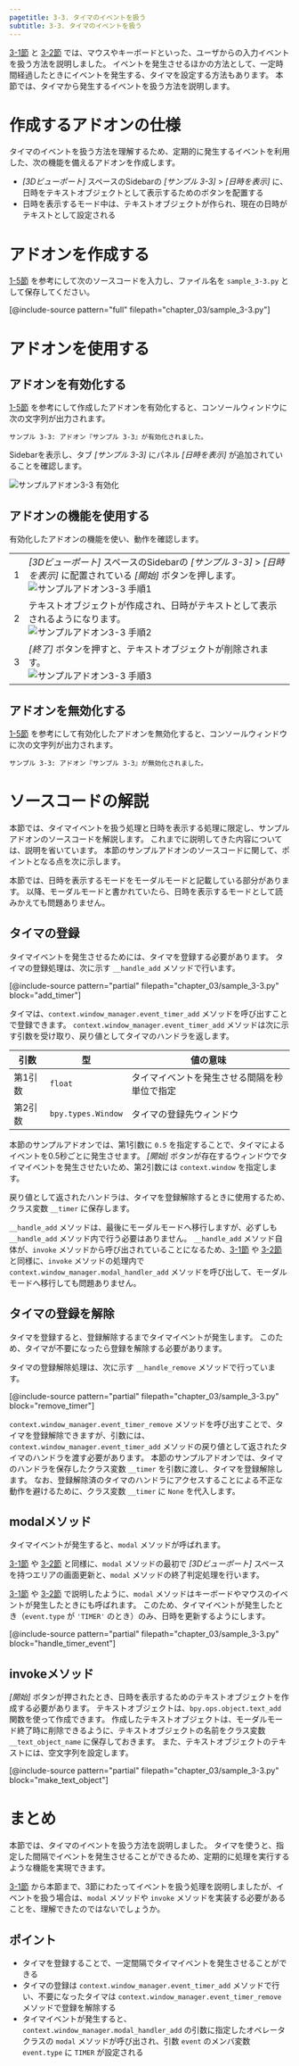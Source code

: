 ```yaml
---
pagetitle: 3-3. タイマのイベントを扱う
subtitle: 3-3. タイマのイベントを扱う
---
```


[3-1節](01_Handle_Mouse_Event.html) と [3-2節](02_Handle_Keyboard_Event.html) では、マウスやキーボードといった、ユーザからの入力イベントを扱う方法を説明しました。
イベントを発生させるほかの方法として、一定時間経過したときにイベントを発生する、タイマを設定する方法もあります。
本節では、タイマから発生するイベントを扱う方法を説明します。


# 作成するアドオンの仕様

タイマのイベントを扱う方法を理解するため、定期的に発生するイベントを利用した、次の機能を備えるアドオンを作成します。

* *[3Dビューポート]* スペースのSidebarの *[サンプル 3-3]* > *[日時を表示]* に、日時をテキストオブジェクトとして表示するためのボタンを配置する
* 日時を表示するモード中は、テキストオブジェクトが作られ、現在の日時がテキストとして設定される


# アドオンを作成する

[1-5節](../chapter_01/05_Install_Own_Add-on.html) を参考にして次のソースコードを入力し、ファイル名を `sample_3-3.py` として保存してください。

[@include-source pattern="full" filepath="chapter_03/sample_3-3.py"]


# アドオンを使用する


## アドオンを有効化する

[1-5節](../chapter_01/05_Install_Own_Add-on.html) を参考にして作成したアドオンを有効化すると、コンソールウィンドウに次の文字列が出力されます。

```
サンプル 3-3: アドオン『サンプル 3-3』が有効化されました。
```

Sidebarを表示し、タブ *[サンプル 3-3]* にパネル *[日時を表示]* が追加されていることを確認します。

![](../../images/chapter_03/03_Handle_Timer_Event/enable_add-on.png "サンプルアドオン3-3 有効化")


## アドオンの機能を使用する

有効化したアドオンの機能を使い、動作を確認します。


<div class="work"></div>

|||
|---|---|
|1|*[3Dビューポート]* スペースのSidebarの *[サンプル 3-3]* > *[日時を表示]* に配置されている *[開始]* ボタンを押します。<br>![](../../images/chapter_03/03_Handle_Timer_Event/use_add-on_1.png "サンプルアドオン3-3 手順1")|
|2|テキストオブジェクトが作成され、日時がテキストとして表示されるようになります。<br>![](../../images/chapter_03/03_Handle_Timer_Event/use_add-on_2.png "サンプルアドオン3-3 手順2")|
|3|*[終了]* ボタンを押すと、テキストオブジェクトが削除されます。<br>![](../../images/chapter_03/03_Handle_Timer_Event/use_add-on_3.png "サンプルアドオン3-3 手順3")|


## アドオンを無効化する

[1-5節](../chapter_01/05_Install_Own_Add-on.html) を参考にして有効化したアドオンを無効化すると、コンソールウィンドウに次の文字列が出力されます。

```
サンプル 3-3: アドオン『サンプル 3-3』が無効化されました。
```


# ソースコードの解説

本節では、タイマイベントを扱う処理と日時を表示する処理に限定し、サンプルアドオンのソースコードを解説します。
これまでに説明してきた内容については、説明を省いています。
本節のサンプルアドオンのソースコードに関して、ポイントとなる点を次に示します。

本節では、日時を表示するモードをモーダルモードと記載している部分があります。
以降、モーダルモードと書かれていたら、日時を表示するモードとして読みかえても問題ありません。


## タイマの登録

タイマイベントを発生させるためには、タイマを登録する必要があります。
タイマの登録処理は、次に示す `__handle_add` メソッドで行います。

[@include-source pattern="partial" filepath="chapter_03/sample_3-3.py" block="add_timer"]


タイマは、`context.window_manager.event_timer_add` メソッドを呼び出すことで登録できます。
`context.window_manager.event_timer_add` メソッドは次に示す引数を受け取り、戻り値としてタイマのハンドラを返します。

|引数|型|値の意味|
|---|---|---|
|第1引数|`float`|タイマイベントを発生させる間隔を秒単位で指定|
|第2引数|`bpy.types.Window`|タイマの登録先ウィンドウ|

本節のサンプルアドオンでは、第1引数に `0.5` を指定することで、タイマによるイベントを0.5秒ごとに発生させます。
*[開始]* ボタンが存在するウィンドウでタイマイベントを発生させたいため、第2引数には `context.window` を指定します。

戻り値として返されたハンドラは、タイマを登録解除するときに使用するため、クラス変数 `__timer` に保存します。

`__handle_add` メソッドは、最後にモーダルモードへ移行しますが、必ずしも `__handle_add` メソッド内で行う必要はありません。
`__handle_add` メソッド自体が、`invoke` メソッドから呼び出されていることになるため、[3-1節](01_Handle_Mouse_Event.html) や [3-2節](02_Handle_Keyboard_Event.html)  と同様に、`invoke` メソッドの処理内で `context.window_manager.modal_handler_add` メソッドを呼び出して、モーダルモードへ移行しても問題ありません。


## タイマの登録を解除

タイマを登録すると、登録解除するまでタイマイベントが発生します。
このため、タイマが不要になったら登録を解除する必要があります。

タイマの登録解除処理は、次に示す `__handle_remove` メソッドで行っています。

[@include-source pattern="partial" filepath="chapter_03/sample_3-3.py" block="remove_timer"]

`context.window_manager.event_timer_remove` メソッドを呼び出すことで、タイマを登録解除できますが、引数には、 `context.window_manager.event_timer_add` メソッドの戻り値として返されたタイマのハンドラを渡す必要があります。
本節のサンプルアドオンでは、タイマのハンドラを保存したクラス変数 `__timer` を引数に渡し、タイマを登録解除します。
なお、登録解除済のタイマのハンドラにアクセスすることによる不正な動作を避けるために、クラス変数 `__timer` に `None` を代入します。


## modalメソッド

タイマイベントが発生すると、`modal` メソッドが呼ばれます。

[3-1節](01_Handle_Mouse_Event.html) や [3-2節](02_Handle_Keyboard_Event.html) と同様に、`modal` メソッドの最初で *[3Dビューポート]* スペースを持つエリアの画面更新と、`modal` メソッドの終了判定処理を行います。

[3-1節](01_Handle_Mouse_Event.html) や [3-2節](02_Handle_Keyboard_Event.html) で説明したように、`modal` メソッドはキーボードやマウスのイベントが発生したときにも呼ばれます。
このため、タイマイベントが発生したとき（`event.type` が `'TIMER'` のとき）のみ、日時を更新するようにします。

[@include-source pattern="partial" filepath="chapter_03/sample_3-3.py" block="handle_timer_event"]


## invokeメソッド

*[開始]* ボタンが押されたとき、日時を表示するためのテキストオブジェクトを作成する必要があります。
テキストオブジェクトは、`bpy.ops.object.text_add` 関数を使って作成できます。
作成したテキストオブジェクトは、モーダルモード終了時に削除できるように、テキストオブジェクトの名前をクラス変数 `__text_object_name` に保存しておきます。
また、テキストオブジェクトのテキストには、空文字列を設定します。

[@include-source pattern="partial" filepath="chapter_03/sample_3-3.py" block="make_text_object"]


# まとめ

本節では、タイマのイベントを扱う方法を説明しました。
タイマを使うと、指定した間隔でイベントを発生させることができるため、定期的に処理を実行するような機能を実現できます。

[3-1節](01_Handle_Mouse_Event.html) から本節まで、3節にわたってイベントを扱う処理を説明しましたが、イベントを扱う場合は、`modal` メソッドや `invoke` メソッドを実装する必要があることを、理解できたのではないでしょうか。


## ポイント

* タイマを登録することで、一定間隔でタイマイベントを発生させることができる
* タイマの登録は `context.window_manager.event_timer_add` メソッドで行い、不要になったタイマは `context.window_manager.event_timer_remove` メソッドで登録を解除する
* タイマイベントが発生すると、`context.window_manager.modal_handler_add` の引数に指定したオペレータクラスの `modal` メソッドが呼び出され、引数 `event` のメンバ変数 `event.type` に `TIMER` が設定される
